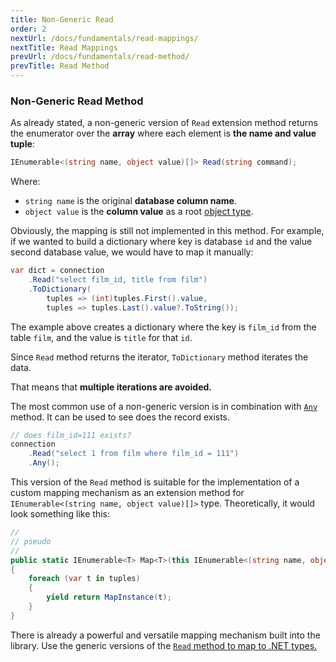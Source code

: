 ```yaml
---
title: Non-Generic Read
order: 2
nextUrl: /docs/fundamentals/read-mappings/
nextTitle: Read Mappings
prevUrl: /docs/fundamentals/read-method/
prevTitle: Read Method
---
```


### Non-Generic Read Method

As already stated, a non-generic version of `Read` extension method returns the enumerator over the **array** where each element is **the name and value tuple**:

```csharp
IEnumerable<(string name, object value)[]> Read(string command);
```

Where:

- `string name` is the original **database column name**.
- `object value` is the **column value** as a root [object type](https://learn.microsoft.com/en-us/dotnet/api/system.object?view=net-7.0).

Obviously, the mapping is still not implemented in this method. For example, if we wanted to build a dictionary where key is database `id` and the value second database value, we would have to map it manually:

```csharp
var dict = connection
    .Read("select film_id, title from film")
    .ToDictionary(
        tuples => (int)tuples.First().value,
        tuples => tuples.Last().value?.ToString());
```

The example above creates a dictionary where the key is `film_id` from the table `film`, and the value is `title` for that `id`.

Since `Read` method returns the iterator, `ToDictionary` method iterates the data. 

That means that **multiple iterations are avoided.**

The most common use of a non-generic version is in combination with [`Any`](https://learn.microsoft.com/en-us/dotnet/api/system.linq.enumerable.any) method. It can be used to see does the record exists.

```csharp
// does film_id=111 exists?
connection
    .Read("select 1 from film where film_id = 111")
    .Any();
```

This version of the `Read` method is suitable for the implementation of a custom mapping mechanism as an extension method for `IEnumerable<(string name, object value)[]>` type. Theoretically, it would look something like this:

```csharp
//
// pseudo
//
public static IEnumerable<T> Map<T>(this IEnumerable<(string name, object value)[]> tuples)
{
    foreach (var t in tuples)
    {
        yield return MapInstance(t);
    }
}
```

There is already a powerful and versatile mapping mechanism built into the library. Use the generic versions of the [`Read` method to map to .NET types.](/docs/fundamentals/read-mappings/)
